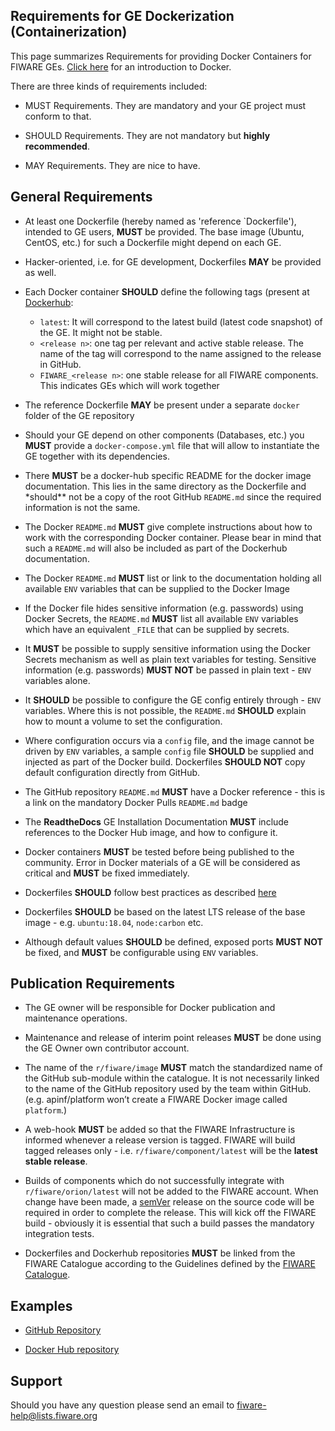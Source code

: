 ## Requirements for GE Dockerization (Containerization)

This page summarizes Requirements for providing Docker Containers for FIWARE
GEs. [Click here](https://docs.docker.com/engine/understanding-docker/) for an
introduction to Docker.

There are three kinds of requirements included:

-   MUST Requirements. They are mandatory and your GE project must conform to
    that.

-   SHOULD Requirements. They are not mandatory but **highly recommended**.

-   MAY Requirements. They are nice to have.

## General Requirements

-   At least one Dockerfile (hereby named as 'reference `Dockerfile'), intended
    to GE users, **MUST** be provided. The base image (Ubuntu, CentOS, etc.) for
    such a Dockerfile might depend on each GE.

-   Hacker-oriented, i.e. for GE development, Dockerfiles **MAY** be provided as
    well.

-   Each Docker container **SHOULD** define the following tags (present at
    [Dockerhub](https://hub.docker.com/):

    -   `latest`: It will correspond to the latest build (latest code snapshot)
        of the GE. It might not be stable.
    -   `<release n>`: one tag per relevant and active stable release. The name
        of the tag will correspond to the name assigned to the release in
        GitHub.
    -   `FIWARE_<release n>`: one stable release for all FIWARE components. This
        indicates GEs which will work together

-   The reference Dockerfile **MAY** be present under a separate `docker` folder
    of the GE repository

-   Should your GE depend on other components (Databases, etc.) you **MUST**
    provide a `docker-compose.yml` file that will allow to instantiate the GE
    together with its dependencies.

-   There **MUST** be a docker-hub specific README for the docker image
    documentation. This lies in the same directory as the Dockerfile and
    \*should\*\* not be a copy of the root GitHub `README.md` since the required
    information is not the same.

*   The Docker `README.md` **MUST** give complete instructions about how to work
    with the corresponding Docker container. Please bear in mind that such a
    `README.md` will also be included as part of the Dockerhub documentation.

*   The Docker `README.md` **MUST** list or link to the documentation holding
    all available `ENV` variables that can be supplied to the Docker Image

*   If the Docker file hides sensitive information (e.g. passwords) using Docker
    Secrets, the `README.md` **MUST** list all available `ENV` variables which
    have an equivalent `_FILE` that can be supplied by secrets.

*   It **MUST** be possible to supply sensitive information using the Docker
    Secrets mechanism as well as plain text variables for testing. Sensitive
    information (e.g. passwords) **MUST NOT** be passed in plain text - `ENV`
    variables alone.

*   It **SHOULD** be possible to configure the GE config entirely through -
    `ENV` variables. Where this is not possible, the `README.md` **SHOULD**
    explain how to mount a volume to set the configuration.

*   Where configuration occurs via a `config` file, and the image cannot be
    driven by `ENV` variables, a sample `config` file **SHOULD** be supplied and
    injected as part of the Docker build. Dockerfiles **SHOULD NOT** copy
    default configuration directly from GitHub.

*   The GitHub repository `README.md` **MUST** have a Docker reference - this is
    a link on the mandatory Docker Pulls `README.md` badge

*   The **ReadtheDocs** GE Installation Documentation **MUST** include
    references to the Docker Hub image, and how to configure it.

*   Docker containers **MUST** be tested before being published to the
    community. Error in Docker materials of a GE will be considered as critical
    and **MUST** be fixed immediately.

*   Dockerfiles **SHOULD** follow best practices as described
    [here](https://docs.docker.com/articles/dockerfile_best-practices/)

*   Dockerfiles **SHOULD** be based on the latest LTS release of the base
    image - e.g. `ubuntu:18.04`, `node:carbon` etc.

*   Although default values **SHOULD** be defined, exposed ports **MUST NOT** be
    fixed, and **MUST** be configurable using `ENV` variables.

## Publication Requirements

-   The GE owner will be responsible for Docker publication and maintenance
    operations.

-   Maintenance and release of interim point releases **MUST** be done using the
    GE Owner own contributor account.

-   The name of the `r/fiware/image` **MUST** match the standardized name of the
    GitHub sub-module within the catalogue. It is not necessarily linked to the
    name of the GitHub repository used by the team within GitHub. (e.g.
    apinf/platform won’t create a FIWARE Docker image called `platform`.)

-   A web-hook **MUST** be added so that the FIWARE Infrastructure is informed
    whenever a release version is tagged. FIWARE will build tagged releases
    only - i.e. `r/fiware/component/latest` will be the **latest stable
    release**.

-   Builds of components which do not successfully integrate with
    `r/fiware/orion/latest` will not be added to the FIWARE account. When change
    have been made, a [semVer](https://semver.org/) release on the source code
    will be required in order to complete the release. This will kick off the
    FIWARE build - obviously it is essential that such a build passes the
    mandatory integration tests.

-   Dockerfiles and Dockerhub repositories **MUST** be linked from the FIWARE
    Catalogue according to the Guidelines defined by the
    [FIWARE Catalogue](http://forge.fiware.org/plugins/mediawiki/wiki/fiware/index.php/Working_with_the_FIWARE_catalogue#Creating_instances).

## Examples

-   [GitHub Repository](https://github.com/telefonicaid/fiware-orion/tree/master/docker)

-   [Docker Hub repository](https://registry.hub.docker.com/u/fiware/orion/)

## Support

Should you have any question please send an email to
[fiware-help@lists.fiware.org](mailto:fiware-help@lists.fiware.org)
